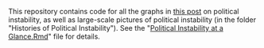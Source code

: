 This repository contains code for all the graphs in [this post](http://abandonedfootnotes.blogspot.com/2015/01/political-instability-at-glance.html) on political instability, as well as large-scale pictures of political instability (in the folder "Histories of Political Instability"). See the "[Political Instability at a Glance.Rmd](https://github.com/xmarquez/political-instability-at-a-glance/blob/master/Political%20Instability%20at%20a%20Glance.Rmd)" file for details.